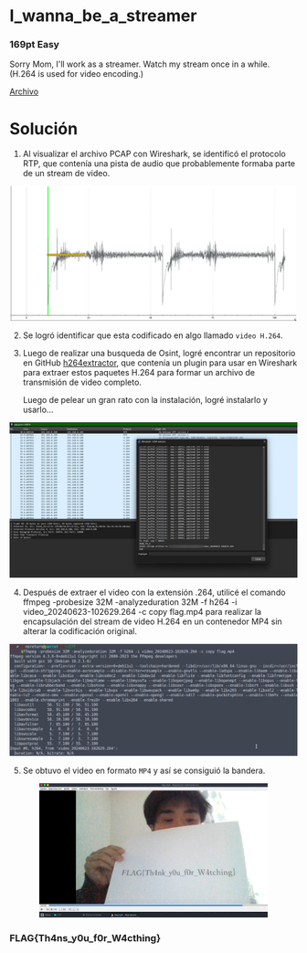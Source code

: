 # I_wanna_be_a_streamer
### 169pt Easy

Sorry Mom, I'll work as a streamer.
Watch my stream once in a while.
(H.264 is used for video encoding.)


[Archivo](../files/for-I-wanna-be-a-streamer.zip)

# Solución

1. Al visualizar el archivo PCAP con Wireshark, se identificó el protocolo RTP, que contenía una pista de audio que probablemente formaba parte de un stream de video.

<p align="center">
  <img src="../../Imagenes/LMl3NHKKct.png" width="500" alt="Signal">
</p>

2. Se logró identificar que esta codificado en algo llamado `video H.264`.

3. Luego de realizar una busqueda de Osint, logré encontrar un repositorio en GitHub [h264extractor](https://github.com/volvet/h264extractor), que contenía un plugin para usar en Wireshark para extraer estos paquetes H.264 para formar un archivo de transmisión de video completo.

   Luego de pelear un gran rato con la instalación, logré instalarlo y usarlo...

<p align="center">
  <img src="../../Imagenes/DlAu9Nk27G.png" width="600" alt="Extracción">
</p>

4. Después de extraer el video con la extensión .264, utilicé el comando ffmpeg -probesize 32M -analyzeduration 32M -f h264 -i video_20240623-102629.264 -c copy flag.mp4 para realizar la encapsulación del stream de video H.264 en un contenedor MP4 sin alterar la codificación original.

<p align="center">
  <img src="../../Imagenes/rt4hyC1n7M.png" width="600" alt="FFMPEG">
</p>

5. Se obtuvo el video en formato `MP4` y así se consiguió la bandera.

<p align="center">
  <img src="../../Imagenes/Y0nYFsjnTM.png" width="400" alt="FLAG">
</p>

### FLAG{Th4ns_y0u_f0r_W4cthing}
